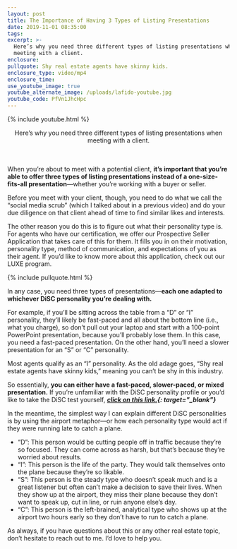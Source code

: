 ```yaml
---
layout: post
title: The Importance of Having 3 Types of Listing Presentations
date: 2019-11-01 08:35:00
tags:
excerpt: >-
  Here’s why you need three different types of listing presentations when
  meeting with a client.
enclosure:
pullquote: Shy real estate agents have skinny kids.
enclosure_type: video/mp4
enclosure_time:
use_youtube_image: true
youtube_alternate_image: /uploads/lafido-youtube.jpg
youtube_code: PfVn1JhcHpc
---
```


{% include youtube.html %}

<center>Here&rsquo;s why you need three different types of listing presentations when meeting with a client.</center>

<center>&nbsp;</center>

<center>&nbsp;</center>

When you’re about to meet with a potential client, **it’s important that you’re able to offer three types of listing presentations instead of a one-size-fits-all presentation**—whether you’re working with a buyer or seller.&nbsp;

Before you meet with your client, though, you need to do what we call the “social media scrub” (which I talked about in a previous video) and do your due diligence on that client ahead of time to find similar likes and interests.&nbsp;

The other reason you do this is to figure out what their personality type is. For agents who have our certification, we offer our Prospective Seller Application that takes care of this for them. It fills you in on their motivation, personality type, method of communication, and expectations of you as their agent. If you’d like to know more about this application, check out our LUXE program.&nbsp;

{% include pullquote.html %}

In any case, you need three types of presentations—**each one adapted to whichever DiSC personality you’re dealing with.&nbsp;**

For example, if you’ll be sitting across the table from a “D” or “I”&nbsp; personality, they’ll likely be fast-paced and all about the bottom line (i.e., what you charge), so don’t pull out your laptop and start with a 100-point PowerPoint presentation, because you’ll probably lose them. In this case, you need a fast-paced presentation. On the other hand, you’ll need a slower presentation for an “S” or “C” personality.&nbsp;

Most agents qualify as an “I” personality. As the old adage goes, “Shy real estate agents have skinny kids,” meaning you can’t be shy in this industry.&nbsp;

So essentially, **you can either have a fast-paced, slower-paced, or mixed presentation.** If you’re unfamiliar with the DiSC personality profile or you’d like to take the DiSC test yourself, ***[click on this link.](https://www.tonyrobbins.com/disc/){: target="_blank"}***

In the meantime, the simplest way I can explain different DiSC personalities is by using the airport metaphor—or how each personality type would act if they were running late to catch a plane.&nbsp;

* “D”: This person would be cutting people off in traffic because they’re so focused. They can come across as harsh, but that’s because they’re worried about results.&nbsp;
* “I”: This person is the life of the party. They would talk themselves onto the plane because they’re so likable.
* “S”: This person is the steady type who doesn’t speak much and is a great listener but often can’t make a decision to save their lives. When they show up at the airport, they miss their plane because they don’t want to speak up, cut in line, or ruin anyone else’s day.&nbsp;
* “C”: This person is the left-brained, analytical type who shows up at the airport two hours early so they don’t have to run to catch a plane.&nbsp;

As always, if you have questions about this or any other real estate topic, don’t hesitate to reach out to me. I’d love to help you.